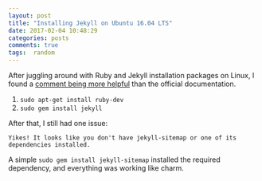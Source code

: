 ```yaml
---
layout: post
title: "Installing Jekyll on Ubuntu 16.04 LTS"
date: 2017-02-04 10:48:29
categories: posts
comments: true
tags:  random
---
```


After juggling around with Ruby and Jekyll installation packages on Linux, I found a [comment being more helpful](http://askubuntu.com/questions/305884/how-to-install-jekyll#306177) than the official documentation.

1. `sudo apt-get install ruby-dev`
2. `sudo gem install jekyll`

After that, I still had one issue:

`Yikes! It looks like you don't have jekyll-sitemap or one of its dependencies installed.`

A simple `sudo gem install jekyll-sitemap` installed the required dependency, and everything was working like charm.